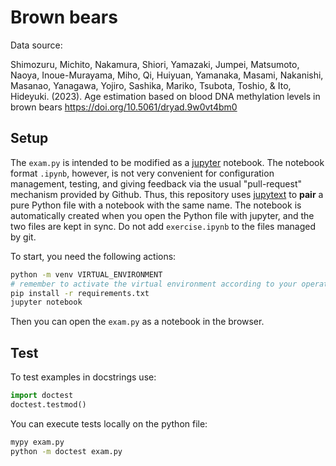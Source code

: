 # Brown bears

Data source:

Shimozuru, Michito, Nakamura, Shiori, Yamazaki, Jumpei, Matsumoto, Naoya, Inoue-Murayama, Miho, Qi, Huiyuan, Yamanaka, Masami, Nakanishi, Masanao, Yanagawa, Yojiro, Sashika, Mariko, Tsubota, Toshio, & Ito, Hideyuki. (2023). Age estimation based on blood DNA methylation levels in brown bears  https://doi.org/10.5061/dryad.9w0vt4bm0


## Setup

The `exam.py` is intended to be modified as a
[jupyter](https://jupyter.org/) notebook. The notebook format `.ipynb`, however,
is not very convenient for configuration management, testing, and giving
feedback via the usual "pull-request" mechanism provided by Github. Thus, this
repository uses
[jupytext](https://jupytext.readthedocs.io/en/latest/install.html) to **pair** a
pure Python file with a notebook with the same name. The notebook is
automatically created when you open the Python file with jupyter, and the two
files are kept in sync. Do not add `exercise.ipynb` to the files managed by git.

To start, you need the following actions:

```sh
python -m venv VIRTUAL_ENVIRONMENT
# remember to activate the virtual environment according to your operating system rules
pip install -r requirements.txt
jupyter notebook
```

Then you can open the `exam.py` as a notebook in the browser.


## Test

To test examples in docstrings use:

```python
import doctest
doctest.testmod()
```


You can execute tests locally on the python file:


```sh
mypy exam.py
python -m doctest exam.py
```
